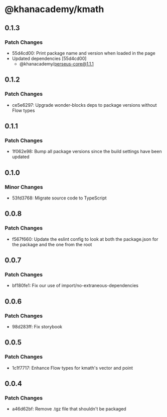 # @khanacademy/kmath

## 0.1.3

### Patch Changes

-   55d4cd00: Print package name and version when loaded in the page
-   Updated dependencies [55d4cd00]
    -   @khanacademy/perseus-core@1.1.1

## 0.1.2

### Patch Changes

-   ce5e6297: Upgrade wonder-blocks deps to package versions without Flow types

## 0.1.1

### Patch Changes

-   1f062e98: Bump all package versions since the build settings have been updated

## 0.1.0

### Minor Changes

-   53fd3768: Migrate source code to TypeScript

## 0.0.8

### Patch Changes

-   f567f660: Update the eslint config to look at both the package.json for the package and the one from the root

## 0.0.7

### Patch Changes

-   bf180fe1: Fix our use of import/no-extraneous-dependencies

## 0.0.6

### Patch Changes

-   98d283ff: Fix storybook

## 0.0.5

### Patch Changes

-   1c1f7717: Enhance Flow types for kmath's vector and point

## 0.0.4

### Patch Changes

-   a46d62bf: Remove .tgz file that shouldn't be packaged
